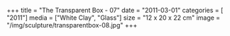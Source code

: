 +++
title = "The Transparent Box - 07"
date = "2011-03-01"
categories = [ "2011"]
media = ["White Clay", "Glass"]
size = "12 x 20 x 22 cm"
image = "/img/sculpture/transparentbox-08.jpg"
+++
